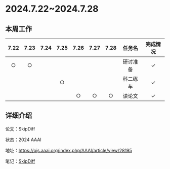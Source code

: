 # 2024.7.22~2024.7.28
## 本周工作

| 7.22 | 7.23 | 7.24 | 7.25 | 7.26 | 7.27 | 7.28 | 任务名 | 完成情况 |
| :--: | :--: | :--: | :--: | :--: | :--: | :--: | :---: | :-----: |
| $\bigcirc$ | $\bigcirc$ |  |  |  |  |  | 研讨准备 | $\checkmark$ |
|  |  |  | $\bigcirc$ |  |  |  | 科二练车 | $\checkmark$ |
|  |  |  |  | $\bigcirc$ | $\bigcirc$ | $\bigcirc$ | 读论文 | $\checkmark$ |

## 详细介绍
论文：SkipDiff

状态：2024 AAAI

地址：https://ojs.aaai.org/index.php/AAAI/article/view/28195

笔记：[SkipDiff](SkipDiff.pdf)
